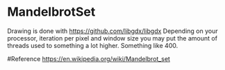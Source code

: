 # MandelbrotSet
Drawing is done with https://github.com/libgdx/libgdx
Depending on your processor, iteration per pixel and window size you may put the amount of threads used to something a
lot higher. Something like 400. 

#Reference
https://en.wikipedia.org/wiki/Mandelbrot_set